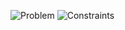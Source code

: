 ![Problem](https://github.com/user-attachments/assets/75d03b73-000c-4abd-a8e9-12d06a4bc9cd)
![Constraints](https://github.com/user-attachments/assets/4894f93d-96a9-4fe4-8ee4-5af224ea6ae4)
